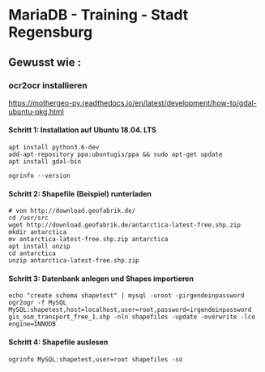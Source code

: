 # MariaDB - Training - Stadt Regensburg 

## Gewusst wie :  
### ocr2ocr installieren 
https://mothergeo-py.readthedocs.io/en/latest/development/how-to/gdal-ubuntu-pkg.html

#### Schritt 1: Installation auf Ubuntu 18.04. LTS ####
```
apt install python3.6-dev
add-apt-repository ppa:ubuntugis/ppa && sudo apt-get update
apt install gdal-bin

ogrinfo --version
```

#### Schritt 2: Shapefile (Beispiel) runterladen ####

```
# von http://download.geofabrik.de/
cd /usr/src
wget http://download.geofabrik.de/antarctica-latest-free.shp.zip
mkdir antarctica 
mv antarctica-latest-free.shp.zip antarctica 
apt install unzip 
cd antarctica
unzip antarctica-latest-free.shp.zip
```

#### Schritt 3: Datenbank anlegen und Shapes importieren ####

```
echo "create schema shapetest" | mysql -uroot -pirgendeinpassword 
ogr2ogr -f MySQL MySQL:shapetest,host=localhost,user=root,password=irgendeinpassword gis_osm_transport_free_1.shp -nln shapefiles -update -overwrite -lco engine=INNODB
```

#### Schritt 4: Shapefile auslesen ####
```
ogrinfo MySQL:shapetest,user=root shapefiles -so
```
